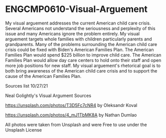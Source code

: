 # ENGCMP0610-Visual-Arguement

My visual arguement addresses the current American child care crisis. Several Americans not understand the seriousness and perplexity of this issue and many Americans ignore the problem entirely. My visual arguement targets whole families with children particularly parents and grandparents. Many of the problems surrounding the American child care crisis could be fixed with Biden's American Families Plan. The American Families Plan would spend $225 billion to improve child care. The American Families Plan would allow day care centers to hold onto their staff and open more job positions for new staff. My visual arguement's rhetorical goal is to both bring awareness of the American child care crisis and to support the cause of the American Families Plan. 

Sources list 10/27/21

Neal Golightly's Visual Argument Sources

https://unsplash.com/photos/T3D5Fc7cNR4 by Oleksandr Koval

https://unsplash.com/photos/4_mJ1TbMK8A by Nathan Dumlao

All photos were taken from Unsplash and were Free to use under the Unsplash License
